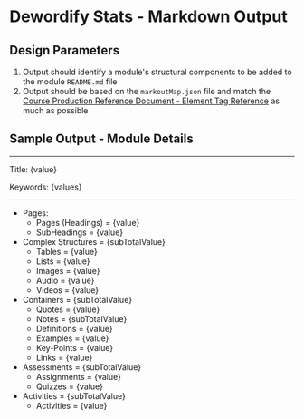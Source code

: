 # Dewordify Stats - Markdown Output

## Design Parameters

1. Output should identify a module's structural components to be added to the module ```README.md``` file
1. Output should be based on the ```markoutMap.json``` file and match the [Course Production Reference Document - Element Tag Reference](https://ltc.bcit.ca/styleguide/reference.docx) as much as possible

## Sample Output - Module Details

----

Title: {value}

Keywords: {values}

----

* Pages:
	* Pages (Headings) = {value}
	* SubHeadings = {value}
* Complex Structures = {subTotalValue}
	* Tables = {value}
	* Lists = {value}
	* Images = {value}
	* Audio = {value}
	* Videos = {value}
* Containers = {subTotalValue}
	* Quotes = {value}
	* Notes = {subTotalValue}
    * Definitions = {value}
    * Examples = {value}
    * Key-Points = {value}
    * Links = {value}
* Assessments = {subTotalValue}
    * Assignments = {value}
    * Quizzes = {value}
* Activities = {subTotalValue}
    * Activities = {value}
